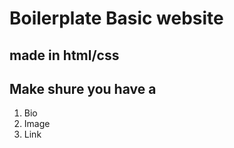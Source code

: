 # Boilerplate Basic website
## made in html/css
## Make shure you have a 
1. Bio
2. Image
3. Link


